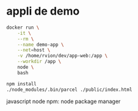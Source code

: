 # appli de demo

```sh
docker run \
    -it \
    --rm \
    --name demo-app \
    --net=host \
    -v /home/rvion/dev/app-web:/app \
    --workdir /app \
    node \
    bash
```

```sh
npm install
./node_modules/.bin/parcel ./public/index.html
```

javascript
node
npm: node package manager
